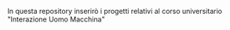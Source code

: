 In questa repository inserirò i progetti relativi al corso universitario "Interazione Uomo Macchina"

